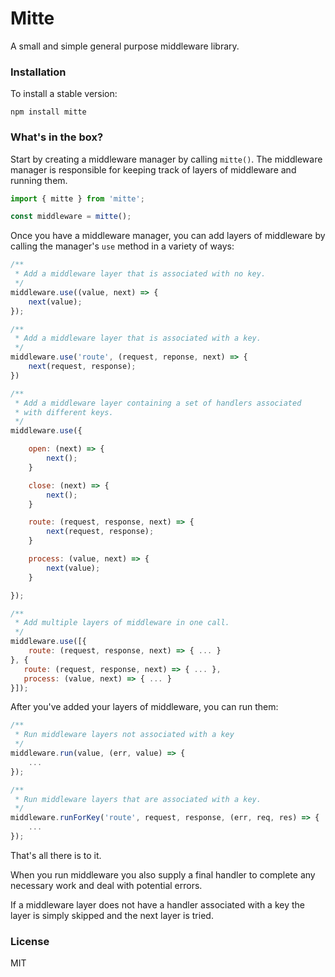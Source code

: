 # Mitte

A small and simple general purpose middleware library.


### Installation

To install a stable version:

```
npm install mitte
```

### What's in the box?

Start by creating a middleware manager by calling `mitte()`. The middleware manager is responsible for keeping track of layers of middleware and running them.

```js
import { mitte } from 'mitte';

const middleware = mitte();
```

Once you have a middleware manager, you can add layers of middleware by calling the manager's `use` method in a variety of ways:

```js
/**
 * Add a middleware layer that is associated with no key.
 */
middleware.use((value, next) => {
    next(value);
});

/**
 * Add a middleware layer that is associated with a key.
 */
middleware.use('route', (request, reponse, next) => {
	next(request, response);
})

/**
 * Add a middleware layer containing a set of handlers associated
 * with different keys.
 */
middleware.use({

    open: (next) => {
        next();
    }

    close: (next) => {
    	next();
    }

    route: (request, response, next) => {
    	next(request, response);
    }

    process: (value, next) => {
    	next(value);
    }

});

/**
 * Add multiple layers of middleware in one call.
 */
middleware.use([{
	route: (request, response, next) => { ... }
}, {
   route: (request, response, next) => { ... },
   process: (value, next) => { ... }
}]);

```

After you've added your layers of middleware, you can run them:

```js
/**
 * Run middleware layers not associated with a key
 */
middleware.run(value, (err, value) => {
    ...
});

/**
 * Run middleware layers that are associated with a key.
 */
middleware.runForKey('route', request, response, (err, req, res) => {
    ...
});
```

That's all there is to it.

When you run middleware you also supply a final handler to complete any necessary work and deal with potential errors.

If a middleware layer does not have a handler associated with a key the layer is simply skipped and the next layer is tried.

### License

MIT
